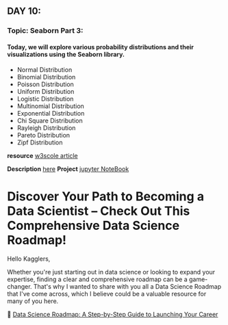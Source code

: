 ## DAY 10:

### Topic: Seaborn Part 3:

#### Today, we will explore various probability distributions and their visualizations using the Seaborn library.

- Normal Distribution
- Binomial Distribution
- Poisson Distribution
- Uniform Distribution
- Logistic Distribution
- Multinomial Distribution
- Exponential Distribution
- Chi Square Distribution
- Rayleigh Distribution
- Pareto Distribution
- Zipf Distribution

**resource** [w3scole article](https://www.w3schools.com/python/numpy/numpy_random_seaborn.asp)

**Description** [here](https://github.com/HassaneSkikri/Step_by_Step_to_Learn_Data_Science/blob/main/10.%20Day%2010%20-%20Seaborn%20Part%203/project.md)
**Project** [jupyter NoteBook](https://www.kaggle.com/code/hassaneskikri/heart-disease-visualisation?scriptVersionId=158757150)





# Discover Your Path to Becoming a Data Scientist – Check Out This Comprehensive Data Science Roadmap!

Hello Kagglers,

Whether you're just starting out in data science or looking to expand your expertise, finding a clear and comprehensive roadmap can be a game-changer. That's why I wanted to share with you all a Data Science Roadmap that I've come across, which I believe could be a valuable resource for many of you here.

🚀 [Data Science Roadmap: A Step-by-Step Guide to Launching Your Career](https://medium.com/@Hassane_01/data-science-roadmap-93d1f1447d5f)
